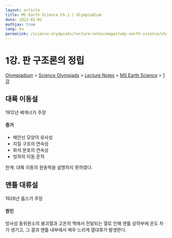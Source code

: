 ```yaml
---
layout: article
title: MS Earth Science Ch.1 | Olympiadium
date: 2022-01-01
mathjax: true
lang: ko
permalink: /science-olympiads/lecture-notes/megastudy-earth-science/chapter-1/
---
```

# 1강. 판 구조론의 정립

<a href="{{ site.homeurl }}">Olympiadium</a> > <a href="{{ site.homeurl }}science-olympiads/">Science Olympiads</a> > <a href="{{ site.homeurl }}science-olympiads/lecture-notes/">Lecture Notes</a> > <a href="{{ site.homeurl }}science-olympiads/lecture-notes/megastudy-earth-science/">MS Earth Science</a> > <a href="{{ site.homeurl }}science-olympiads/lecture-notes/megastudy-earth-science/chapter-1/">1강</a><br>

## 대륙 이동설
1912년 베게너가 주장
#### 증거
<yellowboard>
<ul class="inbox">
<li>해안선 모양의 유사성</li>
<li>지질 구조의 연속성</li>
<li>화석 분포의 연속성</li>
<li>빙하의 이동 흔적</li>
</ul>
</yellowboard>
<orangeborder>한계: 대륙 이동의 원동력을 설명하지 못하였다. </orangeborder>

## 맨틀 대류설
1928년 홈스가 주장
#### 원인
<greenboard>
방사성 동위원소의 붕괴열과 고온의 핵에서 전달되는 열로 인해 맨틀 상하부에 온도 차가 생기고, 그 결과 맨틀 내부에서 매우 느리게 열대류가 발생한다. 
</greenboard>
